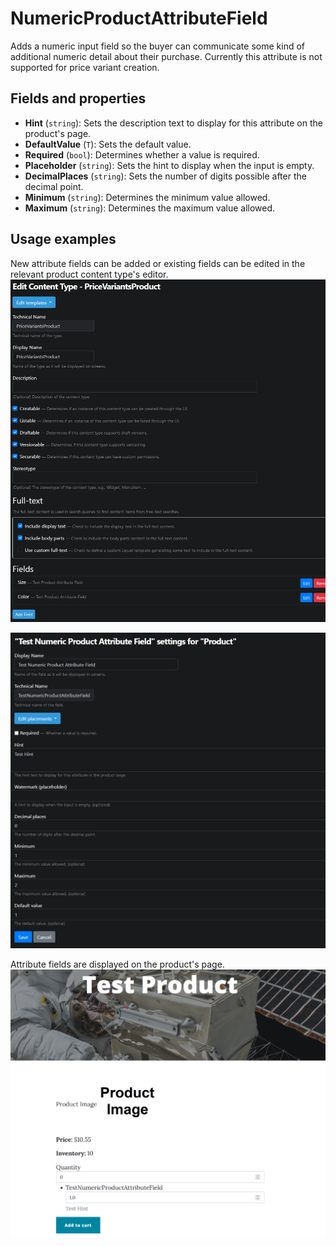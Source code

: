 # NumericProductAttributeField

Adds a numeric input field so the buyer can communicate some kind of additional numeric detail about their purchase. Currently this attribute is not supported for price variant creation.

## Fields and properties

- **Hint** (`string`): Sets the description text to display for this attribute on the product's page.
- **DefaultValue** (`T`): Sets the default value.
- **Required** (`bool`): Determines whether a value is required.
- **Placeholder** (`string`): Sets the hint to display when the input is empty.
- **DecimalPlaces** (`string`): Sets the number of digits possible after the decimal point.
- **Minimum** (`string`): Determines the minimum value allowed.
- **Maximum** (`string`): Determines the maximum value allowed.

## Usage examples

New attribute fields can be added or existing fields can be edited in the relevant product content type's editor.
![image](../assets/images/numeric-product-attribute-field/content-type-editor-example.png)

![image](../assets/images/numeric-product-attribute-field/attribute-field-editor-example.png)

Attribute fields are displayed on the product's page.
![image](../assets/images/numeric-product-attribute-field/attribute-field-display-example.png)
